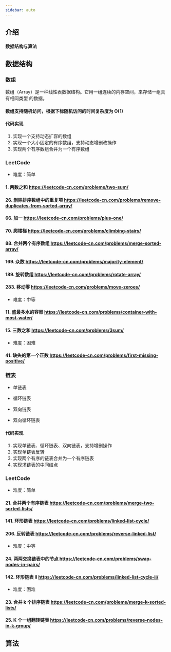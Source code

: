 ```yaml
---
sidebar: auto
---
```


## 介绍

#### 数据结构与算法

## 数据结构

### 数组

数组（Array）是一种线性表数据结构。它用一组连续的内存空间，来存储一组具有相同类型
的数据。

#### 数组支持随机访问，根据下标随机访问的时间复杂度为 O(1)

#### 代码实现

1. 实现一个支持动态扩容的数组
2. 实现一个大小固定的有序数组，支持动态增删改操作
3. 实现两个有序数组合并为一个有序数组

### LeetCode

- 难度：简单

#### 1. 两数之和 https://leetcode-cn.com/problems/two-sum/

#### 26. 删除排序数组中的重复项 https://leetcode-cn.com/problems/remove-duplicates-from-sorted-array/

#### 66. 加一 https://leetcode-cn.com/problems/plus-one/

#### 70. 爬楼梯 https://leetcode-cn.com/problems/climbing-stairs/

#### 88. 合并两个有序数组 https://leetcode-cn.com/problems/merge-sorted-array/

#### 169. 众数 https://leetcode-cn.com/problems/majority-element/

#### 189. 旋转数组 https://leetcode-cn.com/problems/rotate-array/

#### 283. 移动零 https://leetcode-cn.com/problems/move-zeroes/

- 难度：中等

#### 11. 盛最多水的容器 https://leetcode-cn.com/problems/container-with-most-water/

#### 15. 三数之和 https://leetcode-cn.com/problems/3sum/

- 难度：困难

#### 41. 缺失的第一个正数 https://leetcode-cn.com/problems/first-missing-positive/

### 链表

- 单链表

- 循环链表

- 双向链表

- 双向循环链表

#### 代码实现

1. 实现单链表、循环链表、双向链表，支持增删操作
2. 实现单链表反转
3. 实现两个有序的链表合并为一个有序链表
4. 实现求链表的中间结点

### LeetCode

- 难度：简单

#### 21. 合并两个有序链表 https://leetcode-cn.com/problems/merge-two-sorted-lists/

#### 141. 环形链表 https://leetcode-cn.com/problems/linked-list-cycle/

#### 206. 反转链表 https://leetcode-cn.com/problems/reverse-linked-list/

- 难度：中等

#### 24. 两两交换链表中的节点 https://leetcode-cn.com/problems/swap-nodes-in-pairs/

#### 142. 环形链表 II https://leetcode-cn.com/problems/linked-list-cycle-ii/

- 难度：困难

#### 23. 合并 k 个排序链表 https://leetcode-cn.com/problems/merge-k-sorted-lists/

#### 25. K 个一组翻转链表 https://leetcode-cn.com/problems/reverse-nodes-in-k-group/

## 算法
